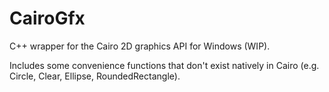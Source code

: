 # CairoGfx

C++ wrapper for the Cairo 2D graphics API for Windows (WIP).

Includes some convenience functions that don't exist natively in Cairo (e.g. Circle, Clear, Ellipse, RoundedRectangle).
